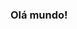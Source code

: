 ### Olá mundo! 

<!--
Estudante do Instituto Federal Rio de Janeiro, busco aprimorar meus conhecimentos em java.

-Futuro Analista.
-Html, css e js.
-Java
-Familiaridade com bootstrap.
-Conhecimento em POO.
-Aluno monitor na matéria de programação.

-->
